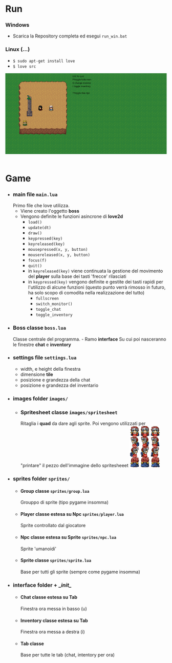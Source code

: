 # Run
### Windows
 - Scarica la Repository completa ed esegui `run_win.bat`
### Linux (...)
 - `$ sudo apt-get install love`
 - `$ love src`

 <img src="doc/img/007.png"/></br></br>
# Game
- ### main file `main.lua`
    Primo file che love utilizza.
    - Viene creato l'oggetto **boss**
    - Vengono definite le funzioni asincrone di **love2d**
        - `load()`
        - `update(dt)`
        - `draw()`
        - `keypressed(key)`
        - `keyreleased(key)`
        - `mousepressed(x, y, button)`
        - `mousereleased(x, y, button)`
        - `focus(f)`
        - `quit()`
        - in `keyreleased(key)` viene continuata la gestione del movimento del **player** sulla base dei tasti 'frecce' rilasciati
        - in `keypressed(key)` vengono definite e gestite dei tasti rapidi per l'utilizzo di alcune funzioni (questo punto verrà rimosso in futuro, ha solo scopo di comodita nella realizzazione del tutto)
            - `fullscreen`
            - `switch_monitor()`
            - `toggle_chat`
            - `toggle_inventory`
- ### Boss classe `boss.lua`
    Classe centrale del programma.
        - Ramo **interface**
            Su cui poi nasceranno le finestre **chat** e **inventory**
- ### settings file `settings.lua`
    - width, e height della finestra
    - dimensione **tile**
    - posizione e grandezza della chat
    - posizione e grandezza del inventario
- ### images folder `images/`
    - ### Spritesheet classe `images/spritesheet`
        Ritaglia i **quad** da dare agli sprite.
        Poi vengono utilizzati per "printare" il pezzo dell'immagine dello spritesheeet
        <img src="doc/img/spritesheet.png">
- ### sprites folder `sprites/`
    - #### Group classe `sprites/group.lua`
        Grouppo di sprite (tipo pygame insomma)
    - #### Player classe estesa su Npc `sprites/player.lua`
        Sprite controllato dal giocatore
    - #### Npc classe estesa su Sprite `sprites/npc.lua`
        Sprite 'umanoidi'
    - #### Sprite classe `sprites/sprite.lua`
        Base per tutti gli sprite (sempre come pygame insomma)
- ### interface folder + __init\__
    - #### Chat classe estesa su Tab
        Finestra ora messa in basso (u)
    - #### Inventory classe estesa su Tab
        Finestra ora messa a destra (i)
    - #### Tab classe
        Base per tutte le tab (chat, intentory per ora)
